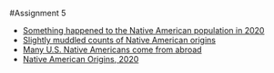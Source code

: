 #Assignment 5
- [Something happened to the Native American population in 2020](https://datawrapper.dwcdn.net/dFQKh/1/)
- [Slightly muddled counts of Native American origins](https://datawrapper.dwcdn.net/y84YF/1/)
- [Many U.S. Native Americans come from abroad](https://datawrapper.dwcdn.net/NXknV/1/)
- [Native American Origins, 2020](https://datawrapper.dwcdn.net/uFbbu/1/)
